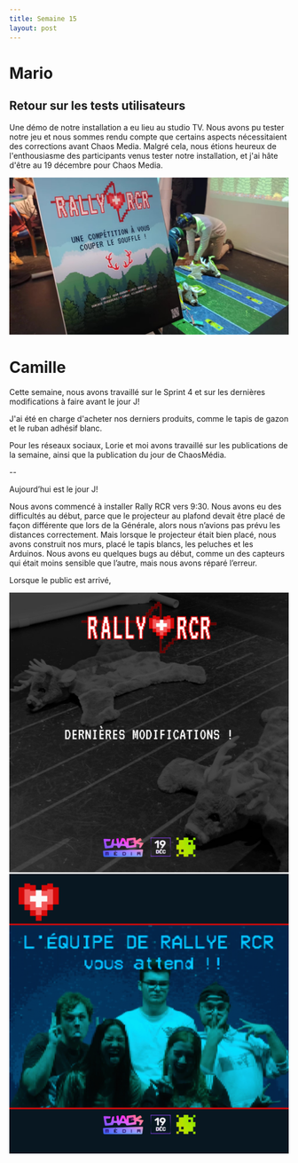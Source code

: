 ```yaml
---
title: Semaine 15
layout: post
---
```


# Mario
## Retour sur les tests utilisateurs

Une démo de notre installation a eu lieu au studio TV. Nous avons pu tester notre jeu et nous sommes rendu compte que certains aspects nécessitaient des corrections avant Chaos Media. Malgré cela, nous étions heureux de l'enthousiasme des participants venus tester notre installation, et j'ai hâte d'être au 19 décembre pour Chaos Media.

![Test_utilisateur](../medias/sem15/ChaosMediaTest.jpg)

# Camille

Cette semaine, nous avons travaillé sur le Sprint 4 et sur les dernières modifications à faire avant le jour J!

J'ai été en charge d'acheter nos derniers produits, comme le tapis de gazon et le ruban adhésif blanc.

Pour les réseaux sociaux, Lorie et moi avons travaillé sur les publications de la semaine, ainsi que la publication du jour de ChaosMédia.

--

Aujourd’hui est le jour J!

Nous avons commencé à installer Rally RCR vers 9:30. Nous avons eu des difficultés au début, parce que le projecteur au plafond devait être placé de façon différente que lors de la Générale, alors nous n’avions pas prévu les distances correctement. Mais lorsque le projecteur était bien placé, nous avons construit nos murs, placé le tapis blancs, les peluches et les Arduinos. Nous avons eu quelques bugs au début, comme un des capteurs qui était moins sensible que l’autre, mais nous avons réparé l’erreur. 

Lorsque le public est arrivé,


![Publication](../medias/sem15/12dec.png)
![Publication](../medias/sem15/18dec.png)